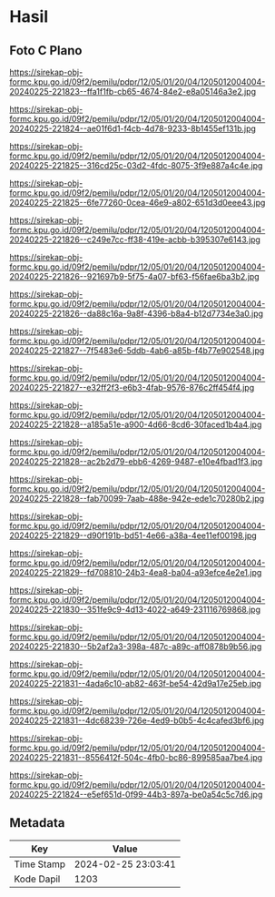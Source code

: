 # Hasil

## Foto C Plano

https://sirekap-obj-formc.kpu.go.id/09f2/pemilu/pdpr/12/05/01/20/04/1205012004004-20240225-221823--ffa1f1fb-cb65-4674-84e2-e8a05146a3e2.jpg

https://sirekap-obj-formc.kpu.go.id/09f2/pemilu/pdpr/12/05/01/20/04/1205012004004-20240225-221824--ae01f6d1-f4cb-4d78-9233-8b1455ef131b.jpg

https://sirekap-obj-formc.kpu.go.id/09f2/pemilu/pdpr/12/05/01/20/04/1205012004004-20240225-221825--316cd25c-03d2-4fdc-8075-3f9e887a4c4e.jpg

https://sirekap-obj-formc.kpu.go.id/09f2/pemilu/pdpr/12/05/01/20/04/1205012004004-20240225-221825--6fe77260-0cea-46e9-a802-651d3d0eee43.jpg

https://sirekap-obj-formc.kpu.go.id/09f2/pemilu/pdpr/12/05/01/20/04/1205012004004-20240225-221826--c249e7cc-ff38-419e-acbb-b395307e6143.jpg

https://sirekap-obj-formc.kpu.go.id/09f2/pemilu/pdpr/12/05/01/20/04/1205012004004-20240225-221826--921697b9-5f75-4a07-bf63-f56fae6ba3b2.jpg

https://sirekap-obj-formc.kpu.go.id/09f2/pemilu/pdpr/12/05/01/20/04/1205012004004-20240225-221826--da88c16a-9a8f-4396-b8a4-b12d7734e3a0.jpg

https://sirekap-obj-formc.kpu.go.id/09f2/pemilu/pdpr/12/05/01/20/04/1205012004004-20240225-221827--7f5483e6-5ddb-4ab6-a85b-f4b77e902548.jpg

https://sirekap-obj-formc.kpu.go.id/09f2/pemilu/pdpr/12/05/01/20/04/1205012004004-20240225-221827--e32ff2f3-e6b3-4fab-9576-876c2ff454f4.jpg

https://sirekap-obj-formc.kpu.go.id/09f2/pemilu/pdpr/12/05/01/20/04/1205012004004-20240225-221828--a185a51e-a900-4d66-8cd6-30faced1b4a4.jpg

https://sirekap-obj-formc.kpu.go.id/09f2/pemilu/pdpr/12/05/01/20/04/1205012004004-20240225-221828--ac2b2d79-ebb6-4269-9487-e10e4fbad1f3.jpg

https://sirekap-obj-formc.kpu.go.id/09f2/pemilu/pdpr/12/05/01/20/04/1205012004004-20240225-221828--fab70099-7aab-488e-942e-ede1c70280b2.jpg

https://sirekap-obj-formc.kpu.go.id/09f2/pemilu/pdpr/12/05/01/20/04/1205012004004-20240225-221829--d90f191b-bd51-4e66-a38a-4ee11ef00198.jpg

https://sirekap-obj-formc.kpu.go.id/09f2/pemilu/pdpr/12/05/01/20/04/1205012004004-20240225-221829--fd708810-24b3-4ea8-ba04-a93efce4e2e1.jpg

https://sirekap-obj-formc.kpu.go.id/09f2/pemilu/pdpr/12/05/01/20/04/1205012004004-20240225-221830--351fe9c9-4d13-4022-a649-231116769868.jpg

https://sirekap-obj-formc.kpu.go.id/09f2/pemilu/pdpr/12/05/01/20/04/1205012004004-20240225-221830--5b2af2a3-398a-487c-a89c-aff0878b9b56.jpg

https://sirekap-obj-formc.kpu.go.id/09f2/pemilu/pdpr/12/05/01/20/04/1205012004004-20240225-221831--4ada6c10-ab82-463f-be54-42d9a17e25eb.jpg

https://sirekap-obj-formc.kpu.go.id/09f2/pemilu/pdpr/12/05/01/20/04/1205012004004-20240225-221831--4dc68239-726e-4ed9-b0b5-4c4cafed3bf6.jpg

https://sirekap-obj-formc.kpu.go.id/09f2/pemilu/pdpr/12/05/01/20/04/1205012004004-20240225-221831--8556412f-504c-4fb0-bc86-899585aa7be4.jpg

https://sirekap-obj-formc.kpu.go.id/09f2/pemilu/pdpr/12/05/01/20/04/1205012004004-20240225-221824--e5ef651d-0f99-44b3-897a-be0a54c5c7d6.jpg


## Metadata

| Key        | Value               |
| ---------- | ------------------- |
| Time Stamp | 2024-02-25 23:03:41 |
| Kode Dapil | 1203                |



